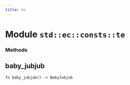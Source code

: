 ```yaml
---
title: te
---
```


# Module `std::ec::consts::te`

### Methods

## baby_jubjub

```noir
fn baby_jubjub() -> BabyJubjub
```

